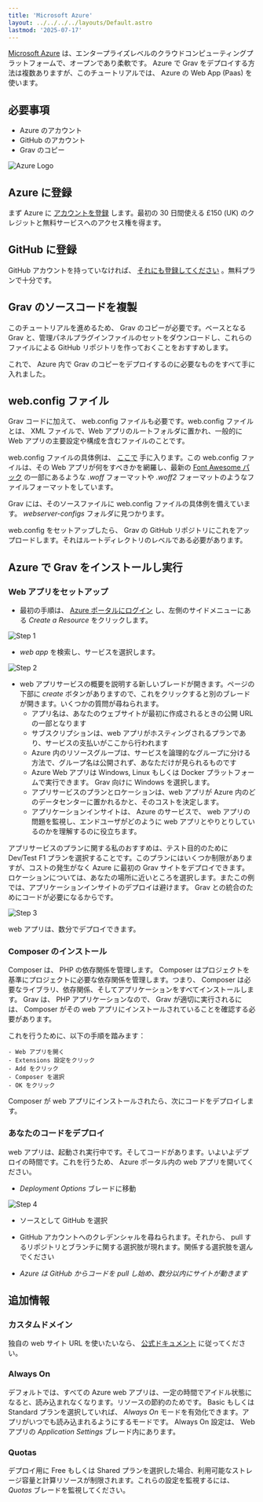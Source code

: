 ```yaml
---
title: 'Microsoft Azure'
layout: ../../../../layouts/Default.astro
lastmod: '2025-07-17'
---
```


[Microsoft Azure](https://azure.microsoft.com) は、エンタープライズレベルのクラウドコンピューティングプラットフォームで、オープンであり柔軟です。 Azure で Grav をデプロイする方法は複数ありますが、このチュートリアルでは、 Azure の Web App (Paas) を使います。

<h2 id="things-you-ll-need">必要事項</h2>

* Azure のアカウント
* GitHub のアカウント
* Grav のコピー

![Azure Logo](Azure.png)

<h2 id="signing-up-on-azure">Azure に登録</h2>

まず Azure に [アカウントを登録](https://azure.microsoft.com/en-gb/free/) します。最初の 30 日間使える £150 (UK) のクレジットと無料サービスへのアクセス権を得ます。

<h2 id="signing-up-on-github">GitHub に登録</h2>

GitHub アカウントを持っていなければ、 [それにも登録してください](https://github.com/join?source=header-home) 。無料プランで十分です。

<h2 id="clone-grav-source-code">Grav のソースコードを複製</h2>

このチュートリアルを進めるため、 Grav のコピーが必要です。ベースとなる Grav と、管理パネルプラグインファイルのセットをダウンロードし、これらのファイルによる GitHub リポジトリを作っておくことをおすすめします。

これで、 Azure 内で Grav のコピーをデプロイするのに必要なものをすべて手に入れました。

<h2 id="web-config-file">web.config ファイル</h2>

Grav コードに加えて、 web.config ファイルも必要です。web.config ファイルとは、 XML ファイルで、Web アプリのルートフォルダに置かれ、一般的に Web アプリの主要設定や構成を含むファイルのことです。

web.config ファイルの具体例は、 [ここで](https://github.com/getgrav/grav-learn/blob/develop/pages/09.webservers-hosting/03.paas/04.azure/web.config) 手に入ります。この web.config ファイルは、その Web アプリが何をすべきかを網羅し、最新の [Font Awesome パック](https://fontawesome.com) の一部にあるような *.woff* フォーマットや *.woff2* フォーマットのようなファイルフォーマットをしています。

Grav には、そのソースファイルに web.config ファイルの具体例を備えています。 *webserver-configs* フォルダに見つかります。

web.config をセットアップしたら、 Grav の GitHub リポジトリにこれをアップロードします。それはルートディレクトリのレベルである必要があります。

<h2 id="installing-and-running-grav-on-azure">Azure で Grav をインストールし実行</h2>

<h3 id="setting-up-your-web-app">Web アプリをセットアップ</h3>

+ 最初の手順は、 [Azure ポータルにログイン](https://portal.azure.com) し、左側のサイドメニューにある *Create a Resource* をクリックします。

![Step 1](step1.png)

+ *web app* を検索し、サービスを選択します。

![Step 2](step2.png)

+ web アプリサービスの概要を説明する新しいブレードが開きます。ページの下部に *create* ボタンがありますので、これをクリックすると別のブレードが開きます。いくつかの質問が尋ねられます。
    - アプリ名は、あなたのウェブサイトが最初に作成されるときの公開 URL の一部となります
    - サブスクリプションは、web アプリがホスティングされるプランであり、サービスの支払いがここから行われます
    - Azure 内のリソースグループは、サービスを論理的なグループに分ける方法で、グループ名は公開されず、あなただけが見られるものです
    - Azure Web アプリは Windows, Linux もしくは Docker プラットフォームで実行できます。 Grav 向けに Windows を選択します。
    - アプリサービスのプランとロケーションは、web アプリが Azure 内のどのデータセンターに置かれるかと、そのコストを決定します。
    - アプリケーションインサイトは、 Azure のサービスで、 web アプリの問題を監視し、エンドユーザがどのように web アプリとやりとりしているのかを理解するのに役立ちます。

アプリサービスのプランに関する私のおすすめは、テスト目的のために Dev/Test F1 プランを選択することです。このプランにはいくつか制限がありますが、コストの発生がなく Azure に最初の Grav サイトをデプロイできます。ロケーションについては、あなたの場所に近いところを選択します。またこの例では、アプリケーションインサイトのデプロイは避けます。 Grav との統合のためにコードが必要になるからです。

![Step 3](step3.png)

web アプリは、数分でデプロイできます。

<h3 id="install-composer">Composer のインストール</h3>

Composer は、 PHP の依存関係を管理します。 Composer はプロジェクトを基準にプロジェクトに必要な依存関係を管理します。つまり、 Composer は必要なライブラリ、依存関係、そしてアプリケーションをすべてインストールします。 Grav は、 PHP アプリケーションなので、 Grav が適切に実行されるには、 Composer がその web アプリにインストールされていることを確認する必要があります。

これを行うために、以下の手順を踏みます：

    - Web アプリを開く
    - Extensions 設定をクリック
    - Add をクリック
    - Composer を選択
    - OK をクリック

Composer が web アプリにインストールされたら、次にコードをデプロイします。

<h3 id="deploying-your-code">あなたのコードをデプロイ</h3>

web アプリは、起動され実行中です。そしてコードがあります。いよいよデプロイの時間です。これを行うため、 Azure ポータル内の web アプリを開いてください。

+ *Deployment Options* ブレードに移動

![Step 4](step4.png)

+ ソースとして GitHub を選択

+ GitHub アカウントへのクレデンシャルを尋ねられます。それから、 pull するリポジトリとブランチに関する選択肢が現れます。関係する選択肢を選んでください

+ *Azure は GitHub からコードを pull し始め、数分以内にサイトが動きます*

<h2 id="additional-information">追加情報</h2>

<h3 id="custom-domain">カスタムドメイン</h3>

独自の web サイト URL を使いたいなら、 [公式ドキュメント](https://docs.microsoft.com/en-gb/azure/app-service/app-service-web-tutorial-custom-domain) に従ってください。

### Always On

デフォルトでは、すべての Azure web アプリは、一定の時間でアイドル状態になると、読み込まれなくなります。リソースの節約のためです。 Basic もしくは Standard プランを選択していれば、 *Always On* モードを有効化できます。アプリがいつでも読み込まれるようにするモードです。 Always On 設定は、 Web アプリの *Application Settings* ブレード内にあります。

### Quotas

デプロイ用に Free もしくは Shared プランを選択した場合、利用可能なストレージ容量と計算リソースが制限されます。これらの設定を監視するには、 *Quotas* ブレードを監視してください。

